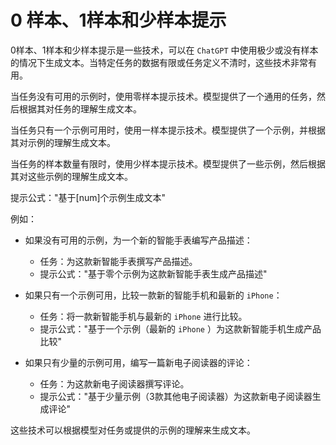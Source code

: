 # 0 样本、1样本和少样本提示

0样本、1样本和少样本提示是一些技术，可以在 ```ChatGPT``` 中使用极少或没有样本的情况下生成文本。当特定任务的数据有限或任务定义不清时，这些技术非常有用。

当任务没有可用的示例时，使用零样本提示技术。模型提供了一个通用的任务，然后根据其对任务的理解生成文本。

当任务只有一个示例可用时，使用一样本提示技术。模型提供了一个示例，并根据其对示例的理解生成文本。

当任务的样本数量有限时，使用少样本提示技术。模型提供了一些示例，然后根据其对这些示例的理解生成文本。

提示公式："基于[num]个示例生成文本"

例如：

- 如果没有可用的示例，为一个新的智能手表编写产品描述：
  - 任务：为这款新智能手表撰写产品描述。
  - 提示公式："基于零个示例为这款新智能手表生成产品描述"

- 如果只有一个示例可用，比较一款新的智能手机和最新的 ```iPhone```：
  - 任务：将一款新智能手机与最新的 ```iPhone``` 进行比较。
  - 提示公式："基于一个示例（最新的 ```iPhone``` ）为这款新智能手机生成产品比较"

- 如果只有少量的示例可用，编写一篇新电子阅读器的评论：
  - 任务：为这款新电子阅读器撰写评论。
  - 提示公式："基于少量示例（3款其他电子阅读器）为这款新电子阅读器生成评论"

这些技术可以根据模型对任务或提供的示例的理解来生成文本。